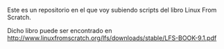 Este es un repositorio en el que voy subiendo scripts del libro Linux From Scratch.

Dicho libro puede ser encontrado en http://www.linuxfromscratch.org/lfs/downloads/stable/LFS-BOOK-9.1.pdf
